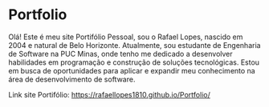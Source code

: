 # Portfolio

Olá! Este é meu site Portifólio Pessoal, sou o Rafael Lopes, nascido em 2004 e natural de Belo Horizonte. Atualmente, sou estudante de Engenharia de Software na PUC Minas, onde tenho me dedicado a desenvolver habilidades em programação e construção de soluções tecnológicas. Estou em busca de oportunidades para aplicar e expandir meu conhecimento na área de desenvolvimento de software.

Link site Portifólio:
https://rafaellopes1810.github.io/Portfolio/
